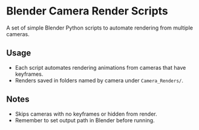 # Blender Camera Render Scripts

A set of simple Blender Python scripts to automate rendering from multiple cameras.

## Usage

- Each script automates rendering animations from cameras that have keyframes.
- Renders saved in folders named by camera under `Camera_Renders/`.

## Notes

- Skips cameras with no keyframes or hidden from render.
- Remember to set output path in Blender before running.
